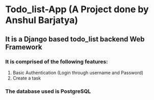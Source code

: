 # Todo_list-App (A Project done by Anshul Barjatya)

## It is a Django based todo_list backend Web Framework

### It is comprised of the following features:

1. Basic Authentication (Login through username and Password)
1. Create a task 

### The database used is PostgreSQL
